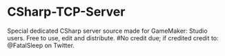 CSharp-TCP-Server
=================

Special dedicated CSharp server source made for GameMaker: Studio users.
Free to use, edit and distribute.
#No credit due; if credited credit to: @FatalSleep on Twitter.
